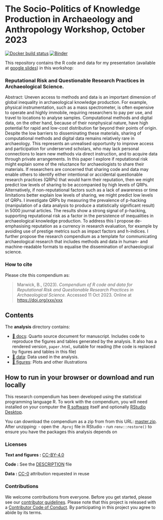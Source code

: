 
<!-- README.md is generated from README.Rmd. Please edit that file -->

# The Socio-Politics of Knowledge Production in Archaeology and Anthropology Workshop, October 2023

[![Docker build
status](https://github.com/benmarwick/wg-sociopolitics-of-knowledge-production-in-archaeology-workshop/workflows/.github/workflows/render-in-docker.yaml/badge.svg)](https://github.com/benmarwick/wg-sociopolitics-of-knowledge-production-in-archaeology-workshop/actions)
[![Binder](https://mybinder.org/badge_logo.svg)](https://mybinder.org/v2/gh/benmarwick/wg-sociopolitics-of-knowledge-production-in-archaeology-workshop/master?urlpath=rstudio)

This repository contains the R code and data for my presentation
(available at [google
slides](https://docs.google.com/presentation/d/1y6KGr1tUUwqQNrJE6gQPFboaMPaHxQmfLx0tpld8fKQ/edit#slide=id.ged4dcd42fc_0_167))
in this workshop:

### Reputational Risk and Questionable Research Practices in Archaeological Science.

Abstract: Uneven access to methods and data is an important dimension of
global inequality in archaeological knowledge production. For example,
physical instrumentation, such as a mass spectrometer, is often
expensive to operate and highly immobile, requiring researchers to pay
per use, and travel to locations to analyse samples. Computational
methods and digital data, on the other hand, because of their
nonphysical nature, have high potential for rapid and low-cost
distribution far beyond their points of origin. Despite the low barriers
to disseminating these materials, sharing of computational methods and
digital data remains relatively rare in archaeology. This represents an
unrealised opportunity to improve access and participation for
underserved scholars, who may lack personal connections to learn new
methods via direct instruction, and to acquire data through private
arrangements. In this paper I explore if reputational risk might explain
some of the reluctance for archaeologists to share their materials. If
researchers are concerned that sharing code and data may enable others
to identify either intentional or accidental questionable research
practices (QRPs) that would harm their reputation, then we might predict
low levels of sharing to be accompanied by high levels of QRPs.
Alternatively, if non-reputational factors such as a lack of awareness
or time limitations better explain low levels of sharing, we might
predict low levels of QRPs. I investigate QRPs by measuring the
prevalence of p-hacking (manipulation of a data analysis to produce a
statistically significant result) in 5000 journal articles. The results
show a strong signal of p-hacking, supporting reputational risk as a
factor in the persistence of inequalities in archaeological knowledge
production. To address this I propose de-emphasising reputation as a
currency in research evaluation, for example by avoiding use of prestige
metrics such as impact factors and h-indices. I further propose the
research compendium as a template for communicating archaeological
research that includes methods and data in human- and machine-readable
formats to equalise the dissemination of archaeological science.

### How to cite

Please cite this compendium as:

> Marwick, B., (2023). *Compendium of R code and data for Reputational
> Risk and Questionable Research Practices in Archaeological Science.*
> Accessed 11 Oct 2023. Online at <https://doi.org/xxx/xxx>

## Contents

The **analysis** directory contains:

- [:file_folder: docs](/docs): Quarto source document for manuscript.
  Includes code to reproduce the figures and tables generated by the
  analysis. It also has a rendered version, `paper.html`, suitable for
  reading (the code is replaced by figures and tables in this file)
- [:file_folder: data](/data): Data used in the analysis.
- [:file_folder: figures](/figures): Plots and other illustrations

## How to run in your browser or download and run locally

This research compendium has been developed using the statistical
programming language R. To work with the compendium, you will need
installed on your computer the [R
software](https://cloud.r-project.org/) itself and optionally [RStudio
Desktop](https://rstudio.com/products/rstudio/download/).

You can download the compendium as a zip from from this URL:
[master.zip](/archive/master.zip). After unzipping: - open the `.Rproj`
file in RStudio - run `renv::restore()` to ensure you have the packages
this analysis depends on

### Licenses

**Text and figures :**
[CC-BY-4.0](http://creativecommons.org/licenses/by/4.0/)

**Code :** See the [DESCRIPTION](DESCRIPTION) file

**Data :** [CC-0](http://creativecommons.org/publicdomain/zero/1.0/)
attribution requested in reuse

### Contributions

We welcome contributions from everyone. Before you get started, please
see our [contributor guidelines](CONTRIBUTING.md). Please note that this
project is released with a [Contributor Code of Conduct](CONDUCT.md). By
participating in this project you agree to abide by its terms.

